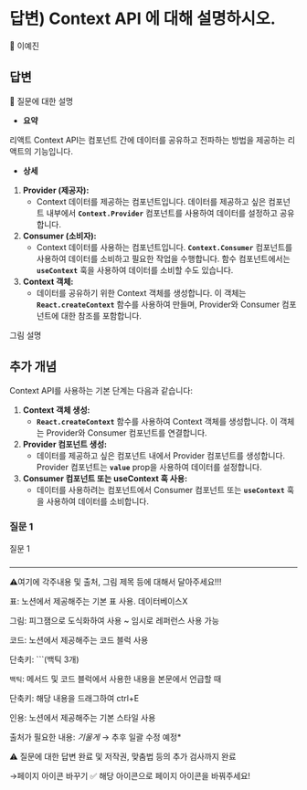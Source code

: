# 답변) Context API 에 대해 설명하시오.

<aside>
💫 이예진

</aside>

## 답변

<aside>
📌 질문에 대한 설명

</aside>

- **요약**

리액트 Context API는 컴포넌트 간에 데이터를 공유하고 전파하는 방법을 제공하는 리액트의 기능입니다.

- **상세**
1. **Provider (제공자):**
    - Context 데이터를 제공하는 컴포넌트입니다. 데이터를 제공하고 싶은 컴포넌트 내부에서 **`Context.Provider`** 컴포넌트를 사용하여 데이터를 설정하고 공유합니다.
2. **Consumer (소비자):**
    - Context 데이터를 사용하는 컴포넌트입니다. **`Context.Consumer`** 컴포넌트를 사용하여 데이터를 소비하고 필요한 작업을 수행합니다. 함수 컴포넌트에서는 **`useContext`** 훅을 사용하여 데이터를 소비할 수도 있습니다.
3. **Context 객체:**
    - 데이터를 공유하기 위한 Context 객체를 생성합니다. 이 객체는 **`React.createContext`** 함수를 사용하여 만들며, Provider와 Consumer 컴포넌트에 대한 참조를 포함합니다.

그림 설명

## 추가 개념

Context API를 사용하는 기본 단계는 다음과 같습니다:

1. **Context 객체 생성:**
    - **`React.createContext`** 함수를 사용하여 Context 객체를 생성합니다. 이 객체는 Provider와 Consumer 컴포넌트를 연결합니다.
2. **Provider 컴포넌트 생성:**
    - 데이터를 제공하고 싶은 컴포넌트 내에서 Provider 컴포넌트를 생성합니다. Provider 컴포넌트는 **`value`** prop을 사용하여 데이터를 설정합니다.
3. **Consumer 컴포넌트 또는 useContext 훅 사용:**
    - 데이터를 사용하려는 컴포넌트에서 Consumer 컴포넌트 또는 **`useContext`** 훅을 사용하여 데이터를 소비합니다.

### 질문 1

질문 1

### 

---

⚠️여기에 각주내용 및 출처, 그림 제목 등에 대해서 달아주세요!!!

표: 노션에서 제공해주는 기본 표 사용. 데이터베이스X

그림: 피그잼으로 도식화하여 사용 ~ 임시로 레퍼런스 사용 가능

코드: 노션에서 제공해주는 코드 블럭 사용 

단축키: ```(백틱 3개)

`백틱`: 메서드 및 코드 블럭에서 사용한 내용을 본문에서 언급할 때 

단축키: 해당 내용을 드래그하여 ctrl+E

인용: 노션에서 제공해주는 기본 스타일 사용

출처가 필요한 내용: *기울게* → 추후 일괄 수정 예정*

⚠️ 질문에 대한 답변 완료 및 저작권, 맞춤법 등의 추가 검사까지 완료

→페이지 아이콘 바꾸기 ✅ 해당 아이콘으로 페이지 아이콘을 바꿔주세요!